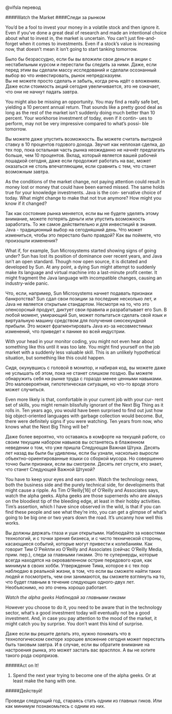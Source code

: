 @vifsla перевод


####Watch the Market
####Следи за рынком

You’d be a fool to invest your money in a volatile stock and then
ignore it. Even if you’ve done a great deal of research and made an
intentional choice about what to invest in, the market is uncertain.
You can’t just fire-and-forget when it comes to investments. Even if a
stock’s value is increasing now, that doesn’t mean it isn’t going to start
tanking tomorrow.

Было бы безрассудно, если бы вы вложили свои деньги в акции с нестабильным 
курсом и перестали бы следить за ними. Даже, если перед этим вы сделали массу 
исследований и сделали осознанный выбор во что инвестировать, рынок непредсказуем.  
Вы не можете просто сделать и забыть, когда речь идёт о вложениях. Даже если
стоимость акций сегодня увеличивается, это не означает, что они не начнут падать
завтра.


You might also be missing an opportunity. You may find a really safe
bet, yielding a 10 percent annual return. That sounds like a pretty good
deal as long as the rest of the market isn’t suddenly doing much better
than 10 percent. Your workhorse investment of today, even if it contin-
ues to perform, may not be very impressive compared to what’s possi-
ble tomorrow.

Вы можете даже упустить возможность. Вы можете считать выгодной ставку в 10 процентов 
годового дохода. Звучит как неплохая сделка, до тех пор, пока остальная часть рынка 
неожиданно не начнёт предлагать больше, чем 10 процентов. Вклад, который является вашей 
рабочей лошадкой сегодня, даже если продолжит работать на вас, может оказаться не столь 
впечатляющим, если сравнить с тем, что станет возможным завтра.


As the conditions of the market change, not paying attention could
result in money lost or money that could have been earned missed.
The same holds true for your knowledge investments. Java is the con-
servative choice of today. What might change to make that not true
anymore? How might you know if it changed?

Так как состояние рынка меняется, если вы не будете уделять этому внимание, можете 
потерять деньги или упустить возможность заработать. То же самое действительно и 
для инвестиций в знания. Java - традиционный выбор на сегодняшний день. Что может 
измениться, чтобы это перестало было правдой? Как вы поймете, что произошли изменения?


What if, for example, Sun Microsystems started showing signs of going
under? Sun has lost its position of dominance over recent years, and
Java isn’t an open standard. Though now open source, it is dictated
and developed by Sun. At any point, a dying Sun might attempt to
suddenly make its language and virtual machine into a last-minute
profit center. It might fragment the Java language with incompatible
changes, causing an industry-wide panic.

Что, если, например, Sun Microsystems начнет подавать признаки банкротства? Sun сдал
свои позиции за последние несколько лет, и Java не является открытым стандартом. Несмотря
на то, что это опенсорсный продукт, диктует свои правила и разрабатывает его Sun.
В любой момент, умирающий Sun, может попытаться сделать свой язык и виртуальную
машину средством для получения сиюсекундной прибыли. Это может фрагментировать Java 
из-за несовместимых изменений, что приведет к панике во всей индустрии.


With your head in your monitor coding, you might not even hear about
something like this until it was too late. You might find yourself on
the job market with a suddenly less valuable skill. This is an unlikely
hypothetical situation, but something like this could happen.

Сидя, окунувшись с головой в монитор, и набирая код, вы можете даже не услышать
об этом, пока не станет слишком поздно. Вы можете обнаружить себя на рынке труда 
с гораздо менее ценными навыками. Это маловероятная, гипотетическая ситуация,
но что-то вроде этого может случиться.
 

Even more likely is that, comfortable in your current job with your cur-
rent set of skills, you might remain blissfully ignorant of the Next Big
Thing as it rolls in. Ten years ago, you would have been surprised to
find out just how big object-oriented languages with garbage collection
would become. But, there were definitely signs if you were watching.
Ten years from now, who knows what the Next Big Thing will be?

Даже более вероятно, что оставаясь в комфорте на текущей работе, со своим текущим 
набором навыков вы останетесь в блаженном неведении о том, что уже пришла Следующая 
Важная Штука. Десять лет назад вы были бы удивлены, если бы узнали, насколько выросли
объектно-ориентированные языки со сборкой мусора. Но совершенно точно были признаки, если
вы смотрели. Десять лет спустя, кто знает, что станет Следующей Важной Штукой? 

You have to keep your eyes and ears open. Watch the technology news,
both the business side and the purely technical side, for developments
that might cause a ripple. As Tim O’Reilly[16] of O’Reilly and Associates
says, watch the alpha geeks. Alpha geeks are those supernerds who are
always on the bloodiest tip of the bleeding edge, at least in their hobby
activities. Tim’s assertion, which I have since observed in the wild, is
that if you can find these people and see what they’re into, you can get
a glimpse of what’s going to be big one or two years down the road.
It’s uncanny how well this works.

Вы должны держать глаза и уши открытыми. Наблюдайте за новостями технологий,
и с точки зрения бизнеса, и с чисто технической стороны, касающиеся событий,
которые могут привести к колебаниям. Как говорит Тим О`Рейлли из O’Reilly and Associates
(сейчас O’Reilly Media, прим. пер.), следи за главными гиками. Это те супернерды, которые
всегда находятся на окровавленном острие передового края, как минимум в своих хобби.
Утверждение Тима, которое я с тех пор наблюдаю в реальной жизни, в том, что если вы
сможете найти таких людей и посмотреть, чем они занимаются, вы сможете взглянуть на то,
что будет главным в течение следующих одного-двух лет. Необъяснимо, но это очень хорошо работает.


*Watch the alpha geeks*
*Наблюдай за главными гиками*


However you choose to do it, you need to be aware that in the technology 
sector, what’s a good investment today will eventually not be a good 
investment. And, in case you pay attention to the mood of the market, 
it might catch you by surprise. You don’t want this kind of surprise.


Даже если вы решите делать это, нужно понимать что в технологическом секторе 
хорошее вложение сегодня может перестать быть таковым завтра. И в случае,
если вы обратите внимание на настроения рынка, это может застать вас  врасплох.
А вы не хотите такого рода сюрпризов.


#####Act on It!
1. Spend the next year trying to become one of the alpha geeks. Or
at least make the hang with one.

#####Действуй!

Проведи следующий год, стараясь стать одним из главных гиков. Или как
минимум познакомьтесь с одним из них.
